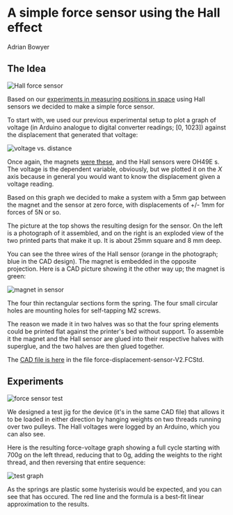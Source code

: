 # A simple force sensor using the Hall effect

Adrian Bowyer


## The Idea

![Hall force sensor](https://github.com/RepRapLtd/6DInput/blob/main/RepRapLtd/Experiments/LoadDisplacementSensor/sensor-real-cad.jpg)

Based on our [experiments in measuring positions in space](https://github.com/RepRapLtd/6DInput/tree/main/RepRapLtd/Experiments/HallCalibration) using Hall sensors we decided to make a simple force sensor.

To start with, we used our previous experimental setup to plot a graph of voltage (in Arduino analogue to digital converter readings; [0, 1023]) against the displacement that generated that voltage:

![voltage vs. distance](https://github.com/RepRapLtd/6DInput/blob/main/RepRapLtd/Experiments/LoadDisplacementSensor/voltage-distance-graph.png)

Once again, the magnets [were these](https://www.amazon.co.uk/gp/product/B00TACH0P2), and the Hall sensors were OH49E s. The voltage is the dependent variable, obviously, but we plotted it on the *X* axis because in general you would want to know the displacement given a voltage reading.

Based on this graph we decided to make a system with a 5mm gap between the magnet and the sensor at zero force, with displacements of +/- 1mm for forces of 5N or so.

The picture at the top shows the resulting design for the sensor. On the left is a photograph of it assembled, and on the right is an exploded view of the two printed parts that make it up. It is about 25mm square and 8 mm deep.

You can see the three wires of the Hall sensor (orange in the photograph; blue in the CAD design). The magnet is embedded in the opposite projection. Here is a CAD picture showing it the other way up; the magnet is green:

![magnet in sensor](https://github.com/RepRapLtd/6DInput/blob/main/RepRapLtd/Experiments/LoadDisplacementSensor/sensor-other-half-cad.png)

The four thin rectangular sections form the spring. The four small circular holes are mounting holes for self-tapping M2 screws.

The reason we made it in two halves was so that the four spring elements could be printed flat against the printer's bed without support. To assemble it the magnet and the Hall sensor are glued into their respective halves with superglue, and the two halves are then glued together.

The [CAD file is here](https://github.com/RepRapLtd/6DInput/tree/main/RepRapLtd/Mechanics) in the file force-displacement-sensor-V2.FCStd.


## Experiments

![force sensor test](https://github.com/RepRapLtd/6DInput/blob/main/RepRapLtd/Experiments/LoadDisplacementSensor/calibration.jpg)

We designed a test jig for the device (it's in the same CAD file) that allows it to be loaded in either direction by hanging weights on two threads running over two pulleys. The Hall voltages were logged by an Arduino, which you can also see.

Here is the resulting force-voltage graph showing a full cycle starting with 700g on the left thread, reducing that to 0g, adding the weights to the right thread, and then reversing that entire sequence:

![test graph](https://github.com/RepRapLtd/6DInput/blob/main/RepRapLtd/Experiments/LoadDisplacementSensor/force-voltage-graph.png)

As the springs are plastic some hysterisis would be expected, and you can see that has occured. The red line and the formula is a best-fit linear approximation to the results.



